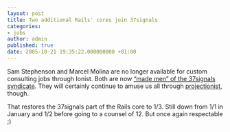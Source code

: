 ```yaml
---
layout: post
title: Two additional Rails' cores join 37signals
categories:
- jobs
author: admin
published: true
date: 2005-10-21 19:35:22.000000000 +01:00
---
```

<p>Sam Stephenson and Marcel Molina are no longer available for custom consulting jobs through Ionist. Both are now <a href="http://37signals.com/svn/archives2/here_we_grow_welcome_two_new_signals.php">&#8220;made men&#8221; of the 37signals syndicate</a>. They will certainly continue to amuse us all through <a href="http://project.ioni.st/">projectionist</a>, though.</p>
<p>That restores the 37signals part of the Rails core to 1/3. Still down from 1/1 in January and 1/2 before going to a counsel of 12. But once again respectable ;)</p>